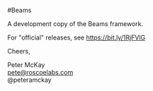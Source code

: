 #Beams

A development copy of the Beams framework. 

For "official" releases, see https://bit.ly/1RjFVlG

Cheers,

Peter McKay  
pete@roscoelabs.com		
@peteramckay		

